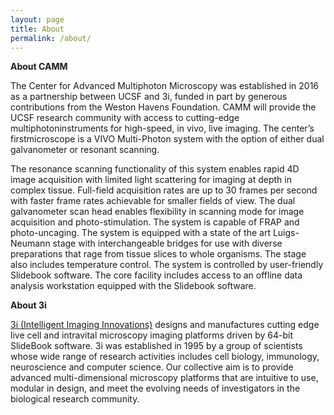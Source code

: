 ```yaml
---
layout: page
title: About
permalink: /about/
---
```


**About CAMM**

The Center for Advanced Multiphoton Microscopy was established in 2016 as a partnership between UCSF and 3i, funded in part by generous contributions from the Weston Havens Foundation. CAMM will provide the UCSF research community with access to cutting-edge multiphotoninstruments for high-speed, in vivo, live imaging. The center’s firstmicroscope is a VIVO Multi-Photon system with the option of either dual galvanometer or resonant scanning.
 
The resonance scanning functionality of this system enables rapid 4D image acquisition with limited light scattering for imaging at depth in complex tissue. Full-field acquisition rates are up to 30 frames per second with faster frame rates achievable for smaller fields of view. The dual galvanometer scan head enables flexibility in scanning mode for image acquisition and photo-stimulation. The system is capable of FRAP and photo-uncaging. The system is equipped with a state of the art Luigs-Neumann stage with interchangeable bridges for use with diverse preparations that rage from tissue slices to whole organisms.  The stage also includes temperature control. The system is controlled by user-friendly Slidebook software. The core facility includes access to an offline data analysis workstation equipped with the Slidebook software.

**About 3i**

[3i (Intelligent Imaging Innovations)](https://www.intelligent-imaging.com/) designs and manufactures cutting edge live cell and intravital microscopy imaging platforms driven by 64-bit SlideBook software. 3i was established in 1995 by a group of scientists whose wide range of research activities includes cell biology, immunology, neuroscience and computer science. Our collective aim is to provide advanced multi-dimensional microscopy platforms that are intuitive to use, modular in design, and meet the evolving needs of investigators in the biological research community.



